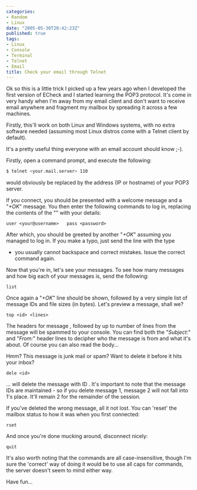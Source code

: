 ```yaml
---
categories:
- Random
- Linux
date: "2005-05-30T20:42:23Z"
published: true
tags:
- Linux
- Console
- Terminal
- Telnet
- Email
title: Check your email through Telnet
---
```


Ok so this is a little trick I picked up a few years ago when I
developed the first version of ECheck and I started learning the POP3
protocol. It's come in very handy when I'm away from my email client and
don't want to receive email anywhere and fragment my mailbox by
spreading it across a few machines.

Firstly, this'll work on both Linux and Windows systems, with no extra
software needed (assuming most Linux distros come with a Telnet client
by default).

It's a pretty useful thing everyone with an email account should know
;-).

Firstly, open a command prompt, and execute the following:

```sh
$ telnet <your.mail.server> 110
```

would obviously be replaced by the address (IP or hostname) of your POP3
server.

If you connect, you should be presented with a welcome message and a
"*+OK*" message. You then enter the following commands to log in,
replacing the contents of the "" with your details:

```
user <your@username>   pass <password>
```

After which, you should be greeted by another "*+OK*" assuming you
managed to log in. If you make a typo, just send the line with the type
- you usually cannot backspace and correct mistakes. Issue the correct
command again.

Now that you're in, let's see your messages. To see how many messages
and how big each of your messages is, send the following:

```
list
```

Once again a "*+OK*" line should be shown, followed by a very simple
list of message IDs and file sizes (in bytes). Let's preview a message,
shall we?

```
top <id> <lines>
```

The headers for message , followed by up to number of lines from the
message will be spammed to your console. You can find both the
"*Subject:*" and "*From:*" header lines to decipher who the message is
from and what it's about. Of course you can also read the body...

Hmm? This message is junk mail or spam? Want to delete it before it hits
your inbox?

```
dele <id>
````

... will delete the message with ID . It's important to note that the
message IDs are maintained - so if you delete message 1, message 2 will
not fall into 1's place. It'll remain 2 for the remainder of the
session.

If you've deleted the wrong message, all it not lost. You can 'reset'
the mailbox status to how it was when you first connected:

```
rset
```

And once you're done mucking around, disconnect nicely:

```
quit
```

It's also worth noting that the commands are all case-insensitive,
though I'm sure the 'correct' way of doing it would be to use all caps
for commands, the server doesn't seem to mind either way.

Have fun...
